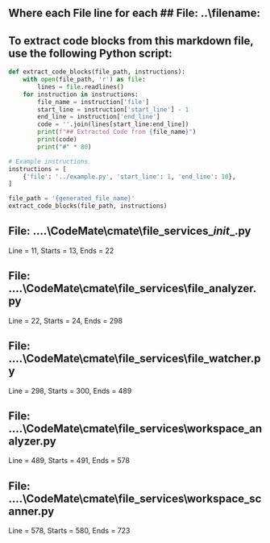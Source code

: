 ## Where each File line for each ## File: ..\filename: 

## To extract code blocks from this markdown file, use the following Python script:

```python
def extract_code_blocks(file_path, instructions):
    with open(file_path, 'r') as file:
        lines = file.readlines()
    for instruction in instructions:
        file_name = instruction['file']
        start_line = instruction['start_line'] - 1
        end_line = instruction['end_line']
        code = ''.join(lines[start_line:end_line])
        print(f"## Extracted Code from {file_name}")
        print(code)
        print("#" * 80)

# Example instructions
instructions = [
    {'file': '../example.py', 'start_line': 1, 'end_line': 10},
]

file_path = '{generated_file_name}'
extract_code_blocks(file_path, instructions)
```

## File: ..\..\CodeMate\cmate\file_services\__init__.py
Line = 11, Starts = 13, Ends = 22

## File: ..\..\CodeMate\cmate\file_services\file_analyzer.py
Line = 22, Starts = 24, Ends = 298

## File: ..\..\CodeMate\cmate\file_services\file_watcher.py
Line = 298, Starts = 300, Ends = 489

## File: ..\..\CodeMate\cmate\file_services\workspace_analyzer.py
Line = 489, Starts = 491, Ends = 578

## File: ..\..\CodeMate\cmate\file_services\workspace_scanner.py
Line = 578, Starts = 580, Ends = 723

